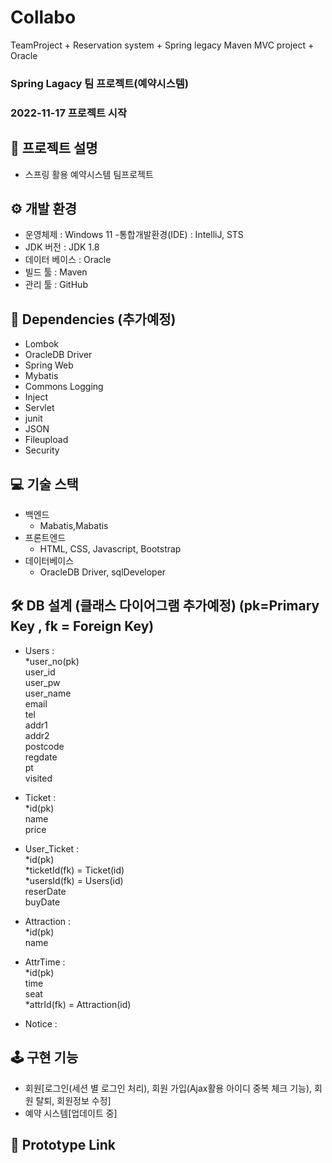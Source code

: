 # Collabo
TeamProject + Reservation system + Spring legacy Maven MVC project + Oracle

### Spring Lagacy 팀 프로젝트(예약시스템)
### 2022-11-17 프로젝트 시작

## 📢 프로젝트 설명
- 스프링 활용 예약시스템 팀프로젝트


## ⚙ 개발 환경
- 운영체제 : Windows 11
-통합개발환경(IDE) : IntelliJ, STS
- JDK 버전 : JDK 1.8
- 데이터 베이스 : Oracle
- 빌드 툴 : Maven
- 관리 툴 : GitHub


## 🔌 Dependencies (추가예정)
- Lombok
- OracleDB Driver
- Spring Web
- Mybatis
- Commons Logging
- Inject
- Servlet
- junit
- JSON
- Fileupload
- Security

## 💻 기술 스택
- 백엔드
  - Mabatis,Mabatis
- 프론트엔드
  - HTML, CSS, Javascript, Bootstrap
- 데이터베이스
  - OracleDB Driver, sqlDeveloper


## 🛠 DB 설계 (클래스 다이어그램 추가예정) (pk=Primary Key , fk = Foreign Key)
- Users :<br>
  *user_no(pk)<br>
  user_id<br>
  user_pw<br>
  user_name<br>
  email<br>
  tel<br>
  addr1<br>
  addr2<br>
  postcode<br>
  regdate<br>
  pt<br>
  visited
    
- Ticket :<br>
  *id(pk)<br>
  name<br>
  price
  
- User_Ticket :<br>
  *id(pk)<br>
  *ticketId(fk) = Ticket(id)<br>
  *usersId(fk) = Users(id)<br>
  reserDate<br>
  buyDate
  
- Attraction :<br>
  *id(pk)<br>
  name

- AttrTime :<br>
  *id(pk)<br>
  time<br>
  seat<br>
  *attrId(fk) = Attraction(id)
  
- Notice :


## 🕹 구현 기능
- 회원[로그인(세션 별 로그인 처리), 회원 가입(Ajax활용 아이디 중복 체크 기능), 회원 탈퇴, 회원정보 수정]
- 예약 시스템[업데이트 중]

## 🔗 Prototype Link
